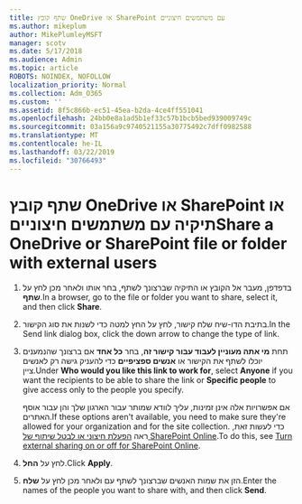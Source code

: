 ```yaml
---
title: שתף קובץ OneDrive או SharePoint עם משתמשים חיצוניים
ms.author: mikeplum
author: MikePlumleyMSFT
manager: scotv
ms.date: 5/17/2018
ms.audience: Admin
ms.topic: article
ROBOTS: NOINDEX, NOFOLLOW
localization_priority: Normal
ms.collection: Adm_O365
ms.custom: ''
ms.assetid: 8f5c866b-ec51-45ea-b2da-4ce4ff551041
ms.openlocfilehash: 24bb0e8a1ad5b1ef33c57b1bcb5bed939009749c
ms.sourcegitcommit: 03a156a9c9740521155a30775492c7dff0982588
ms.translationtype: MT
ms.contentlocale: he-IL
ms.lasthandoff: 03/22/2019
ms.locfileid: "30766493"
---
```

# <a name="share-a-onedrive-or-sharepoint-file-or-folder-with-external-users"></a><span data-ttu-id="063c1-102">שתף קובץ OneDrive או SharePoint או תיקיה עם משתמשים חיצוניים</span><span class="sxs-lookup"><span data-stu-id="063c1-102">Share a OneDrive or SharePoint file or folder with external users</span></span>

1. <span data-ttu-id="063c1-103">בדפדפן, מעבר אל הקובץ או התיקיה שברצונך לשתף, בחר אותו ולאחר מכן לחץ על **שתף**.</span><span class="sxs-lookup"><span data-stu-id="063c1-103">In a browser, go to the file or folder you want to share, select it, and then click **Share**.</span></span>
    
2. <span data-ttu-id="063c1-104">בתיבת הדו-שיח שלח קישור, לחץ על החץ למטה כדי לשנות את סוג הקישור.</span><span class="sxs-lookup"><span data-stu-id="063c1-104">In the Send link dialog box, click the down arrow to change the type of link.</span></span>
    
3. <span data-ttu-id="063c1-105">תחת **מי אתה מעוניין לעבוד עבור קישור זה**, בחר **כל אחד** אם ברצונך שהנמענים יוכלו לשתף את הקישור או **אנשים ספציפיים** כדי להעניק גישה רק לאנשים ציין.</span><span class="sxs-lookup"><span data-stu-id="063c1-105">Under **Who would you like this link to work for**, select **Anyone** if you want the recipients to be able to share the link or **Specific people** to give access only to the people you specify.</span></span> 
    
    <span data-ttu-id="063c1-106">אם אפשרויות אלה אינן זמינות, עליך לוודא שמותר עבור הארגון שלך והן עבור אוסף האתרים.</span><span class="sxs-lookup"><span data-stu-id="063c1-106">If these options aren't available, you need to make sure they're allowed for your organization and for the site collection.</span></span> <span data-ttu-id="063c1-107">כדי לעשות זאת, ראה [הפעלת חיצוני או לבטל שיתוף של SharePoint Online](https://go.microsoft.com/fwlink/?linkid=866426).</span><span class="sxs-lookup"><span data-stu-id="063c1-107">To do this, see [Turn external sharing on or off for SharePoint Online](https://go.microsoft.com/fwlink/?linkid=866426).</span></span>
    
4. <span data-ttu-id="063c1-108">לחץ על **החל**.</span><span class="sxs-lookup"><span data-stu-id="063c1-108">Click **Apply**.</span></span>
    
5. <span data-ttu-id="063c1-109">הזן את שמות האנשים שברצונך לשתף עם ולאחר מכן לחץ על **שלח**.</span><span class="sxs-lookup"><span data-stu-id="063c1-109">Enter the names of the people you want to share with, and then click **Send**.</span></span>
    

